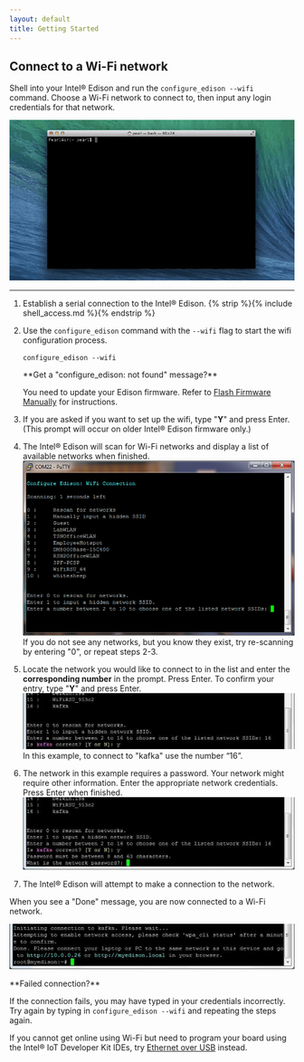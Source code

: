 ```yaml
---
layout: default
title: Getting Started
---
```


## Connect to a Wi-Fi network

Shell into your Intel® Edison and run the `configure_edison --wifi` command. Choose a Wi-Fi network to connect to, then input any login credentials for that network.

![Animated gif: copying images files to flash storage](images/configure_edison_wifi-animated.gif)

---

1. Establish a serial connection to the Intel® Edison. {% strip %}{% include shell_access.md %}{% endstrip %}

2. Use the `configure_edison` command with the `--wifi` flag to start the wifi configuration process.

    ```
    configure_edison --wifi
    ```

    <div class="callout info" markdown="1">
    **Get a "configure_edison: not found" message?**

    You need to update your Edison firmware. Refer to [Flash Firmware Manually](../../flash_firmware/manually.html) for instructions. 

    </div>

3. If you are asked if you want to set up the wifi, type "**Y**" and press Enter. (This prompt will occur on older Intel® Edison firmware only.)

4. The Intel® Edison will scan for Wi-Fi networks and display a list of available networks when finished.
  ![A list of Wi-Fi networks](images/list_of_networks.png)
  If you do not see any networks, but you know they exist, try re-scanning by entering "0", or repeat steps 2-3.

5. Locate the network you would like to connect to in the list and enter the **corresponding number** in the prompt. Press Enter. 
  To confirm your entry, type "**Y**" and press Enter.
  ![Type 'Y' to confirm entry](images/network_connection_confirmation.png)
  In this example, to connect to "kafka" use the number “16”.

6. The network in this example requires a password. Your network might require other information. Enter the appropriate network credentials. Press Enter when finished. 
  ![Network password prompt](images/network_password_prompt.png)

7. The Intel® Edison will attempt to make a connection to the network.

<div class="callout done" markdown="1">
When you see a "Done" message, you are now connected to a Wi-Fi network.

!["Done" message](images/connection_successful.png)
</div>

<div class="callout troubleshooting" markdown="1">
**Failed connection?**

If the connection fails, you may have typed in your credentials incorrectly.  Try again by typing in `configure_edison --wifi` and repeating the steps again.

If you cannot get online using Wi-Fi but need to program your board using the Intel® IoT Developer Kit IDEs, try [Ethernet over USB](../ethernet_over_usb/) instead.
</div>